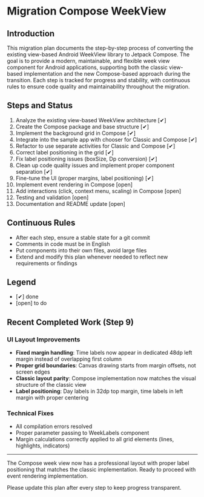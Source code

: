 # Migration Compose WeekView

## Introduction

This migration plan documents the step-by-step process of converting the existing view-based Android
WeekView library to Jetpack Compose. The goal is to provide a modern, maintainable, and flexible
week view component for Android applications, supporting both the classic view-based implementation
and the new Compose-based approach during the transition. Each step is tracked for progress and
stability, with continuous rules to ensure code quality and maintainability throughout the
migration.

## Steps and Status

1. Analyze the existing view-based WeekView architecture [✔]
2. Create the Compose package and base structure [✔]
3. Implement the background grid in Compose [✔]
4. Integrate into the sample app with chooser for Classic and Compose [✔]
5. Refactor to use separate activities for Classic and Compose [✔]
6. Correct label positioning in the grid [✔]
7. Fix label positioning issues (boxSize, Dp conversion) [✔]
8. Clean up code quality issues and implement proper component separation [✔]
9. Fine-tune the UI (proper margins, label positioning) [✔]
10. Implement event rendering in Compose [open]
11. Add interactions (click, context menu, scaling) in Compose [open]
12. Testing and validation [open]
13. Documentation and README update [open]

## Continuous Rules

- After each step, ensure a stable state for a git commit
- Comments in code must be in English
- Put components into their own files, avoid large files
- Extend and modify this plan whenever needed to reflect new requirements or findings

## Legend

- [✔] done
- [open] to do

## Recent Completed Work (Step 9)

### UI Layout Improvements

- **Fixed margin handling**: Time labels now appear in dedicated 48dp left margin instead of overlapping first column
- **Proper grid boundaries**: Canvas drawing starts from margin offsets, not screen edges
- **Classic layout parity**: Compose implementation now matches the visual structure of the classic view
- **Label positioning**: Day labels in 32dp top margin, time labels in left margin with proper centering

### Technical Fixes

- All compilation errors resolved
- Proper parameter passing to WeekLabels component
- Margin calculations correctly applied to all grid elements (lines, highlights, indicators)

---

The Compose week view now has a professional layout with proper label positioning that matches the classic implementation. Ready to proceed with event rendering implementation.

Please update this plan after every step to keep progress transparent.
